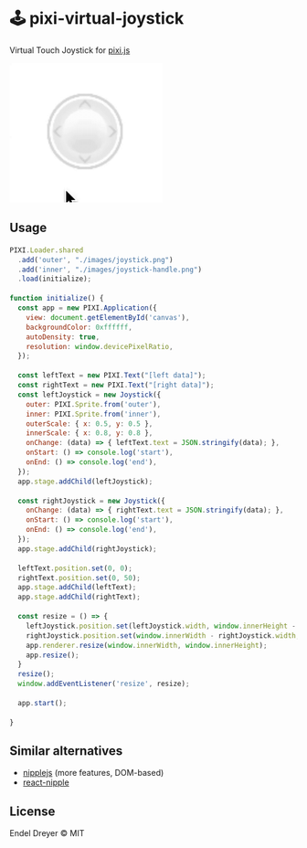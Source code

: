 # 🕹 pixi-virtual-joystick

Virtual Touch Joystick for [pixi.js](https://github.com/pixijs/pixi.js)

<img src="screenshot.gif?raw=1" />

## Usage

```javascript
PIXI.Loader.shared
  .add('outer', "./images/joystick.png") 
  .add('inner', "./images/joystick-handle.png")
  .load(initialize);

function initialize() {
  const app = new PIXI.Application({
    view: document.getElementById('canvas'),
    backgroundColor: 0xffffff,
    autoDensity: true,
    resolution: window.devicePixelRatio,
  });

  const leftText = new PIXI.Text("[left data]");
  const rightText = new PIXI.Text("[right data]");
  const leftJoystick = new Joystick({
    outer: PIXI.Sprite.from('outer'),
    inner: PIXI.Sprite.from('inner'),
    outerScale: { x: 0.5, y: 0.5 },
    innerScale: { x: 0.8, y: 0.8 },
    onChange: (data) => { leftText.text = JSON.stringify(data); },
    onStart: () => console.log('start'),
    onEnd: () => console.log('end'),
  });
  app.stage.addChild(leftJoystick);

  const rightJoystick = new Joystick({
    onChange: (data) => { rightText.text = JSON.stringify(data); },
    onStart: () => console.log('start'),
    onEnd: () => console.log('end'),
  });
  app.stage.addChild(rightJoystick);

  leftText.position.set(0, 0);
  rightText.position.set(0, 50);
  app.stage.addChild(leftText);
  app.stage.addChild(rightText);

  const resize = () => {
    leftJoystick.position.set(leftJoystick.width, window.innerHeight - leftJoystick.height);
    rightJoystick.position.set(window.innerWidth - rightJoystick.width, window.innerHeight - rightJoystick.height);
    app.renderer.resize(window.innerWidth, window.innerHeight);
    app.resize();
  }
  resize();
  window.addEventListener('resize', resize);

  app.start();
  
}
```

## Similar alternatives

- [nipplejs](https://github.com/yoannmoinet/nipplejs/) (more features, DOM-based)
- [react-nipple](https://github.com/loopmode/react-nipple)

## License

Endel Dreyer © MIT
